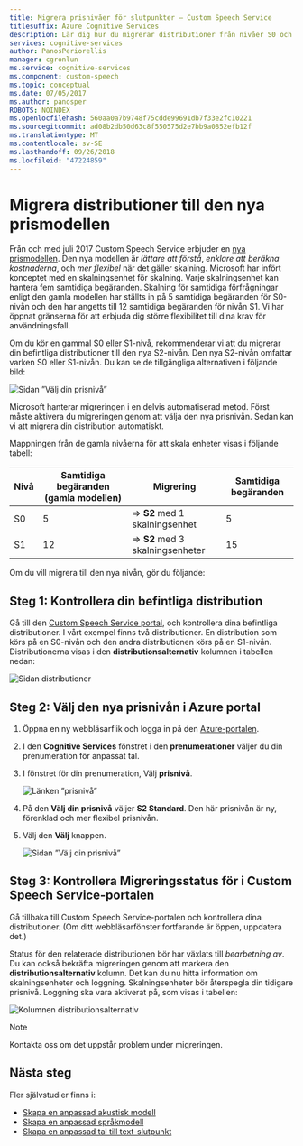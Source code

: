 ```yaml
---
title: Migrera prisnivåer för slutpunkter – Custom Speech Service
titlesuffix: Azure Cognitive Services
description: Lär dig hur du migrerar distributioner från nivåer S0 och S1 till S2 för Custom Speech Service slutpunkter.
services: cognitive-services
author: PanosPeriorellis
manager: cgronlun
ms.service: cognitive-services
ms.component: custom-speech
ms.topic: conceptual
ms.date: 07/05/2017
ms.author: panosper
ROBOTS: NOINDEX
ms.openlocfilehash: 560aa0a7b9748f75cdde99691db7f33e2fc10221
ms.sourcegitcommit: ad08b2db50d63c8f550575d2e7bb9a0852efb12f
ms.translationtype: MT
ms.contentlocale: sv-SE
ms.lasthandoff: 09/26/2018
ms.locfileid: "47224859"
---
```

# <a name="migrate-deployments-to-the-new-pricing-model"></a>Migrera distributioner till den nya prismodellen
Från och med juli 2017 Custom Speech Service erbjuder en [nya prismodellen](https://azure.microsoft.com/pricing/details/cognitive-services/custom-speech-service/). Den nya modellen är *lättare att förstå*, *enklare att beräkna kostnaderna*, och *mer flexibel* när det gäller skalning. Microsoft har infört konceptet med en skalningsenhet för skalning. Varje skalningsenhet kan hantera fem samtidiga begäranden. Skalning för samtidiga förfrågningar enligt den gamla modellen har ställts in på 5 samtidiga begäranden för S0-nivån och den har angetts till 12 samtidiga begäranden för nivån S1. Vi har öppnat gränserna för att erbjuda dig större flexibilitet till dina krav för användningsfall.

Om du kör en gammal S0 eller S1-nivå, rekommenderar vi att du migrerar din befintliga distributioner till den nya S2-nivån. Den nya S2-nivån omfattar varken S0 eller S1-nivån. Du kan se de tillgängliga alternativen i följande bild:

![Sidan ”Välj din prisnivå”](../../../media/cognitive-services/custom-speech-service/custom-speech-pricing-tier.png)

Microsoft hanterar migreringen i en delvis automatiserad metod. Först måste aktivera du migreringen genom att välja den nya prisnivån. Sedan kan vi att migrera din distribution automatiskt.

Mappningen från de gamla nivåerna för att skala enheter visas i följande tabell:

| Nivå | Samtidiga begäranden (gamla modellen) | Migrering | Samtidiga begäranden |
|----- | ----- | ---- | ---- |
| S0 |  5   |   => **S2** med 1 skalningsenhet |   5 |
| S1 |  12  |   => **S2** med 3 skalningsenheter |  15 |

Om du vill migrera till den nya nivån, gör du följande:

## <a name="step-1-check-your-existing-deployment"></a>Steg 1: Kontrollera din befintliga distribution
Gå till den [Custom Speech Service portal](http://cris.ai), och kontrollera dina befintliga distributioner. I vårt exempel finns två distributioner. En distribution som körs på en S0-nivån och den andra distributionen körs på en S1-nivån. Distributionerna visas i den **distributionsalternativ** kolumnen i tabellen nedan:

![Sidan distributioner](../../../media/cognitive-services/custom-speech-service/custom-speech-deployments.png)

## <a name="step-2-select-your-new-pricing-tier-in-the-azure-portal"></a>Steg 2: Välj den nya prisnivån i Azure portal
1. Öppna en ny webbläsarflik och logga in på den [Azure-portalen](http://ms.portal.azure.com/). 

2. I den **Cognitive Services** fönstret i den **prenumerationer** väljer du din prenumeration för anpassat tal. 

3. I fönstret för din prenumeration, Välj **prisnivå**.

    ![Länken ”prisnivå”](../../../media/cognitive-services/custom-speech-service/custom-speech-update-tier.png)

4. På den **Välj din prisnivå** väljer **S2 Standard**. Den här prisnivån är ny, förenklad och mer flexibel prisnivån.

5. Välj den **Välj** knappen.

    ![Sidan ”Välj din prisnivå”](../../../media/cognitive-services/custom-speech-service/custom-speech-update-pricing.png)

## <a name="step-3-check-the-migration-status-in-the-custom-speech-service-portal"></a>Steg 3: Kontrollera Migreringsstatus för i Custom Speech Service-portalen
Gå tillbaka till Custom Speech Service-portalen och kontrollera dina distributioner. (Om ditt webbläsarfönster fortfarande är öppen, uppdatera det.) 

Status för den relaterade distributionen bör har växlats till *bearbetning av*. Du kan också bekräfta migreringen genom att markera den **distributionsalternativ** kolumn. Det kan du nu hitta information om skalningsenheter och loggning. Skalningsenheter bör återspegla din tidigare prisnivå. Loggning ska vara aktiverat på, som visas i tabellen:

![Kolumnen distributionsalternativ](../../../media/cognitive-services/custom-speech-service/custom-speech-deployments-new.png)


> [!NOTE]
> Kontakta oss om det uppstår problem under migreringen.
>

## <a name="next-steps"></a>Nästa steg
Fler självstudier finns i:
* [Skapa en anpassad akustisk modell](cognitive-services-custom-speech-create-acoustic-model.md)
* [Skapa en anpassad språkmodell](cognitive-services-custom-speech-create-language-model.md)
* [Skapa en anpassad tal till text-slutpunkt](cognitive-services-custom-speech-create-endpoint.md)
